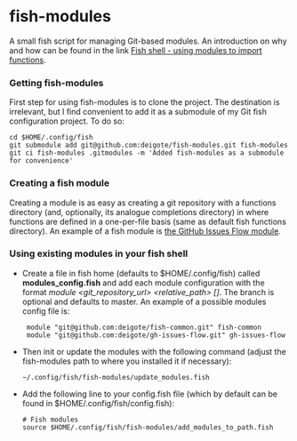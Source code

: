 # fish-modules

A small fish script for managing Git-based modules. An introduction on why and how can be found in the link [Fish shell - using modules to import functions](http://blog.deigote.com/2014/05/19/fish-shell-using-modules-to-import-functions).

### Getting fish-modules

First step for using fish-modules is to clone the project. The destination is irrelevant, but I find convenient to add it as a submodule of my Git fish configuration project. To do so:

    cd $HOME/.config/fish
    git submodule add git@github.com:deigote/fish-modules.git fish-modules
    git ci fish-modules .gitmodules -m 'Added fish-modules as a submodule for convenience'
    
### Creating a fish module

Creating a module is as easy as creating a git repository with a functions directory (and, optionally, its analogue completions directory) in where functions are defined in a one-per-file basis (same as default fish functions directory). An example of a fish module is [the GitHub Issues Flow module](https://github.com/deigote/gh-issues-flow).

### Using existing modules in your fish shell

 - Create a file in fish home (defaults to $HOME/.config/fish) called **modules_config.fish** and add each module configuration with the format *module <git_repository_url> <relative_path> [<branch>]*.  The branch is optional and defaults to master. An example of a possible modules config file is:

    ```
     module "git@github.com:deigote/fish-common.git" fish-common
     module "git@github.com:deigote/gh-issues-flow.git" gh-issues-flow
    ```
    
 - Then init or update the modules with the following command (adjust the fish-modules path to where you installed it if necessary):

    ```
    ~/.config/fish/fish-modules/update_modules.fish
    ```
    
 - Add the following line to your config.fish file (which by default can be found in $HOME/.config/fish/config.fish):

    ```
    # Fish modules
    source $HOME/.config/fish/fish-modules/add_modules_to_path.fish
    ```
    
